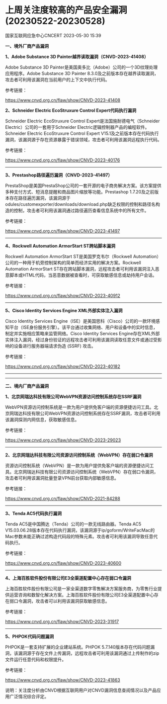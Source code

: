 #  上周关注度较高的产品安全漏洞(20230522-20230528)   
 国家互联网应急中心CNCERT   2023-05-30 15:39  
  
**一、境外厂商产品漏洞**  
  
**1、Adobe Substance 3D Painter越界读取漏洞（CNVD-2023-41408）**  
  
Adobe Substance 3D Painter是美国奥多比（Adobe）公司的一个3D纹理处理应用程序。Adobe Substance 3D Painter 8.3.0及之前版本存在越界读取漏洞，攻击者可利用该漏洞在当前用户的上下文中执行代码。  
  
参考链接：  
  
https://www.cnvd.org.cn/flaw/show/CNVD-2023-41408  
  
**2、Schneider Electric EcoStruxure Control Expert代码执行漏洞**  
  
Schneider Electric EcoStruxure Control Expert是法国施耐德电气（Schneider Electric）公司的一套用于Schneider Electric逻辑控制器产品的编程软件。Schneider Electric EcoStruxure Control Expert V15.1及之前版本存在代码执行漏洞，该漏洞源于存在资源暴露于错误领域，攻击者可利用该漏洞远程执行代码。  
  
参考链接：  
  
https://www.cnvd.org.cn/flaw/show/CNVD-2023-40176  
****  
  
**3、Prestashop路径遍历漏洞（CNVD-2023-41497）**  
  
PrestaShop是美国PrestaShop公司的一套开源的电子商务解决方案。该方案提供多种支付方式、短消息提醒和商品图片缩放等功能。Prestashop 1.7.20及之前版本存在路径遍历漏洞，该漏洞源于odules/customexporter/downloads/download.php缺乏权限的控制和路径名构造的控制，攻击者可利用该漏洞通过路径遍历查看信息系统中的所有文件。  
  
参考链接：  
  
https://www.cnvd.org.cn/flaw/show/CNVD-2023-41497  
****  
  
**4、Rockwell Automation ArmorStart ST跨站脚本漏洞**  
  
Rockwell Automation ArmorStart ST是美国罗克韦尔（Rockwell Automation）公司的一种用于机旁控制架构的简单而经济实用的解决方案。Rockwell Automation ArmorStart ST存在跨站脚本漏洞，远程攻击者可利用该漏洞注入恶意脚本或HTML代码，当恶意数据被查看时，可获取敏感信息或劫持用户会话。  
  
参考链接：  
  
https://www.cnvd.org.cn/flaw/show/CNVD-2023-40912  
****  
  
**5、Cisco Identity Services Engine XML外部实体注入漏洞**  
  
Cisco Identity Services Engine（ISE）是美国思科（Cisco）公司的一款环境感知平台（ISE身份服务引擎）。该平台通过收集网络、用户和设备中的实时信息，制定并实施相应策略来监管网络。Cisco Identity Services Engine存在XML外部实体注入漏洞，经过身份验证的远程攻击者可利用该漏洞读取任意文件或通过受影响的设备进行服务器端请求伪造 (SSRF) 攻击。  
  
参考链接：  
  
https://www.cnvd.org.cn/flaw/show/CNVD-2023-40182  
****  
  
****  
**二、境内厂商产品漏洞**  
  
**1、北京网瑞达科技有限公司WebVPN资源访问控制系统存在SSRF漏洞**  
  
WebVPN资源访问控制系统是一款为用户提供免客户端的资源便捷访问工具。北京网瑞达科技有限公司WebVPN资源访问控制系统存在SSRF漏洞，攻击者可利用该漏洞探测内网信息，获取敏感信息。  
  
参考链接：  
  
https://www.cnvd.org.cn/flaw/show/CNVD-2023-29023  
****  
  
**2、北京网瑞达科技有限公司资源访问控制系统（WebVPN）存在弱口令漏洞**  
  
资源访问控制系统（WebVPN）是一款为用户提供免客户端的资源便捷访问工具。北京网瑞达科技有限公司资源访问控制系统（WebVPN）存在弱口令漏洞，攻击者可利用该漏洞批量登录VPN前台获取内部敏感信息。  
  
参考链接：  
  
https://www.cnvd.org.cn/flaw/show/CNVD-2021-84288  
****  
  
**3、Tenda AC5代码执行漏洞**  
  
Tenda AC5是中国腾达（Tenda）公司的一款无线路由器。Tenda AC5 V15.03.06.28版本存在代码执行漏洞，该漏洞源于ip/goform/WriteFacMac的Mac参数未能正确过滤构造代码段的特殊元素。攻击者可利用该漏洞导致任意代码执行。  
  
参考链接：  
  
https://www.cnvd.org.cn/flaw/show/CNVD-2023-40600  
****  
  
**4、上海百胜软件股份有限公司E3全渠道配置中心存在弱口令漏洞**  
  
上海百胜软件股份有限公司是一家全渠道数字零售解决方案服务商，为零售行业提供运营咨询和数智化解决方案。上海百胜软件股份有限公司E3全渠道配置中心存在弱口令漏洞，攻击者可以利用该漏洞获取敏感信息。  
  
参考链接：  
  
https://www.cnvd.org.cn/flaw/show/CNVD-2023-31917  
****  
  
**5、PHPOK代码问题漏洞**  
  
PHPOK是一套支持扩展的企业建站系统。PHPOK 5.7.140版本存在代码问题漏洞，该漏洞源于存在文件上传漏洞，远程攻击者可利用该漏洞通过上传制作的zip文件运行任意代码和权限提升。  
  
参考链接：  
  
https://www.cnvd.org.cn/flaw/show/CNVD-2023-41863  
  
  
说明：关注度分析由CNVD根据互联网用户对CNVD漏洞信息查阅情况以及产品应用广泛情况综合评定。  
  
